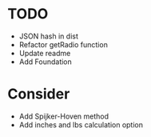 # TODO

* JSON hash in dist
* Refactor getRadio function
* Update readme
* Add Foundation

# Consider
* Add Spijker-Hoven method
* Add inches and lbs calculation option
